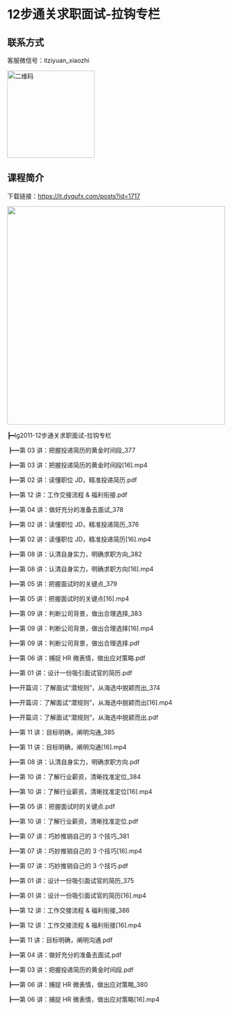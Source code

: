 # 12步通关求职面试-拉钩专栏

## 联系方式

客服微信号：itziyuan_xiaozhi

<img src="https://ziyuanyun.oss-cn-guangzhou.aliyuncs.com/common/20240614073449/666b82192834a.jpg" width="200" height="200" alt="二维码">

## 课程简介

下载链接：https://it.dyqufx.com/posts?id=1717

<img src="https://ziyuanyun.oss-cn-guangzhou.aliyuncs.com/yun/20240515183517/66448fe595c8c.jpg" width="500" alt="">

  ┣━lg2011-12步通关求职面试-拉钩专栏

 ┣━第 03 讲：把握投递简历的黄金时间段_377

 ┣━第 03 讲：把握投递简历的黄金时间段[16].mp4

 ┣━第 02 讲：读懂职位 JD，精准投递简历.pdf

 ┣━第 12 讲：工作交接流程 &amp; 福利衔接.pdf

 ┣━第 04 讲：做好充分的准备去面试_378

 ┣━第 02 讲：读懂职位 JD，精准投递简历_376

 ┣━第 02 讲：读懂职位 JD，精准投递简历[16].mp4

 ┣━第 08 讲：认清自身实力，明确求职方向_382

 ┣━第 08 讲：认清自身实力，明确求职方向[16].mp4

 ┣━第 05 讲：把握面试时的关键点_379

 ┣━第 05 讲：把握面试时的关键点[16].mp4

 ┣━第 09 讲：判断公司背景，做出合理选择_383

 ┣━第 09 讲：判断公司背景，做出合理选择[16].mp4

 ┣━第 09 讲：判断公司背景，做出合理选择.pdf

 ┣━第 06 讲：捕捉 HR 微表情，做出应对策略.pdf

 ┣━第 01 讲：设计一份吸引面试官的简历.pdf

 ┣━开篇词：了解面试“潜规则”，从海选中脱颖而出_374

 ┣━开篇词：了解面试“潜规则”，从海选中脱颖而出[16].mp4

 ┣━开篇词：了解面试“潜规则”，从海选中脱颖而出.pdf

 ┣━第 11 讲：目标明确，阐明沟通_385

 ┣━第 11 讲：目标明确，阐明沟通[16].mp4

 ┣━第 08 讲：认清自身实力，明确求职方向.pdf

 ┣━第 10 讲：了解行业薪资，清晰找准定位_384

 ┣━第 10 讲：了解行业薪资，清晰找准定位[16].mp4

 ┣━第 05 讲：把握面试时的关键点.pdf

 ┣━第 10 讲：了解行业薪资，清晰找准定位.pdf

 ┣━第 07 讲：巧妙推销自己的 3 个技巧_381

 ┣━第 07 讲：巧妙推销自己的 3 个技巧[16].mp4

 ┣━第 07 讲：巧妙推销自己的 3 个技巧.pdf

 ┣━第 01 讲：设计一份吸引面试官的简历_375

 ┣━第 01 讲：设计一份吸引面试官的简历[16].mp4

 ┣━第 12 讲：工作交接流程 &amp; 福利衔接_386

 ┣━第 12 讲：工作交接流程 &amp; 福利衔接[16].mp4

 ┣━第 11 讲：目标明确，阐明沟通.pdf

 ┣━第 04 讲：做好充分的准备去面试.pdf

 ┣━第 03 讲：把握投递简历的黄金时间段.pdf

 ┣━第 06 讲：捕捉 HR 微表情，做出应对策略_380

 ┣━第 06 讲：捕捉 HR 微表情，做出应对策略[16].mp4

  